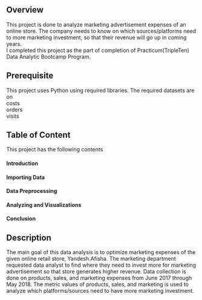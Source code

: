 ## Overview
This project is done to analyze marketing advertisement expenses of an online store. The company needs to know on which sources/platforms need to more marketing investment, so that their revenue will go up in coming years.  
I completed this project as the part of completion of Practicum(TripleTen) Data Analytic Bootcamp Program.  

## Prerequisite  
This project uses Python using required libraries.
The required datasets are on   
costs  
orders  
visits
## Table of Content
This project has the following contents  
#### Introduction  
#### Importing Data  
#### Data Preprocessing  
#### Analyzing and Visualizations  
#### Conclusion

## Description    
The main goal of this data analysis is to optimize marketing expenses of the given online retail store, Yandesh.Afisha. The marketing department requested data analyst to find where they need to invest more for marketing advertisement so that store generates higher revenue. Data collection is done on products, sales, and marketing expenses from June 2017 through May 2018. The metric values of products, sales, and marketing is used to analyze which platforms/sources need to have more marketing investment.
